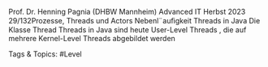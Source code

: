 Prof. Dr. Henning Pagnia (DHBW Mannheim) Advanced IT Herbst 2023 29/132Prozesse, Threads und Actors Nebenl¨auﬁgkeit
Threads in Java
Die Klasse Thread
Threads in Java sind heute User-Level Threads , die auf mehrere Kernel-Level
Threads abgebildet werden

   Tags & Topics:
   #Level